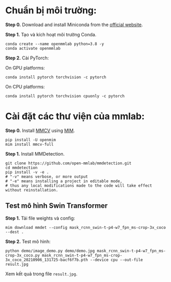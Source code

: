 # Chuẩn bị môi trường: 


**Step 0.** Download and install Miniconda from the [official website](https://docs.conda.io/en/latest/miniconda.html).

**Step 1.** Tạo và kích hoạt môi trường Conda.

```shell
conda create --name openmmlab python=3.8 -y
conda activate openmmlab
```

**Step 2.** Cài PyTorch: 

On GPU platforms:

```shell
conda install pytorch torchvision -c pytorch
```

On CPU platforms:

```shell
conda install pytorch torchvision cpuonly -c pytorch
```

# Cài đặt các thư viện của mmlab:

**Step 0.** Install [MMCV](https://github.com/open-mmlab/mmcv) using [MIM](https://github.com/open-mmlab/mim).

```shell
pip install -U openmim
mim install mmcv-full
```

**Step 1.** Install MMDetection.

```shell
git clone https://github.com/open-mmlab/mmdetection.git
cd mmdetection
pip install -v -e .
# "-v" means verbose, or more output
# "-e" means installing a project in editable mode,
# thus any local modifications made to the code will take effect without reinstallation.
```

## Test mô hình Swin Transformer

**Step 1.** Tải file weights và config:

```shell
mim download mmdet --config mask_rcnn_swin-t-p4-w7_fpn_ms-crop-3x_coco --dest .
```

**Step 2.** Test mô hình:

```shell
python demo/image_demo.py demo/demo.jpg mask_rcnn_swin-t-p4-w7_fpn_ms-crop-3x_coco.py mask_rcnn_swin-t-p4-w7_fpn_ms-crop-3x_coco_20210906_131725-bacf6f7b.pth --device cpu --out-file result.jpg
```

Xem kết quả trong file `result.jpg`.
